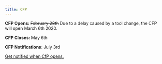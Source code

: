 ```yaml
---
title: CFP
---
```


**CFP Opens:** ~~February 28th~~ Due to a delay caused by a tool change, the CFP will open March 6th 2020.

**CFP Closes:** May 6th

**CFP Notifications:** July 3rd

[Get notified when CfP opens.](https://mailchi.mp/f5ff97451223/kcdlondon-subscribe)
